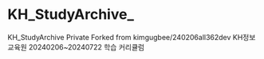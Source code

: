 # KH_StudyArchive_
KH_StudyArchive Private Forked from kimgugbee/240206all362dev 
KH정보교육원 20240206~20240722 학습 커리큘럼

